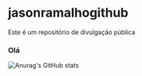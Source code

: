 # jasonramalhogithub
Este é um repositório de divulgação pública
### Olá 

![Anurag's GitHub stats](https://github-readme-stats.vercel.app/api?username=jasonrn36&show_icons=true&theme=radical)

